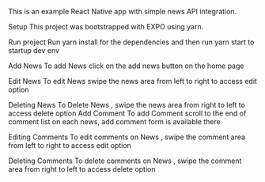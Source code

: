 This is an example React Native app with simple news API integration.

Setup
This project was bootstrapped with EXPO using yarn.

Run project
Run yarn install for the dependencies and then run yarn start to startup dev env


Add News
To add News click on the add news button on the home page

Edit News
To edit News swipe the news area from left to right to access edit option

Deleting News
To Delete News , swipe the news area from right to left to access delete option
Add Comment
To add Comment scroll to the end of comment list on each news, add comment form is available there

Editing Comments
To edit comments on News , swipe the comment area from left to right to access edit option

Deleting Comments
To delete comments on News , swipe the comment area from right to left to access delete option
